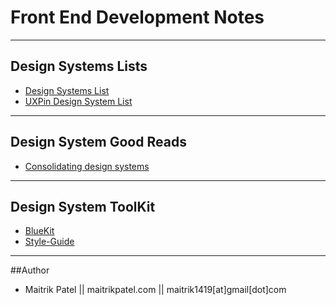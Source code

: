 # Front End Development Notes

---

## Design Systems Lists

- [Design Systems List](https://github.com/alexpate/awesome-design-systems)
- [UXPin Design System List](https://adele.uxpin.com/)

---

## Design System Good Reads

- [Consolidating design systems](https://medium.com/eightshapes-llc/consolidating-design-systems-6bb7ce72f393)

---

## Design System ToolKit

- [BlueKit](https://github.com/blueberryapps/react-bluekit)
- [Style-Guide](https://github.com/bradfrost/style-guide-guide)

---
##Author

- Maitrik Patel || maitrikpatel.com || maitrik1419[at]gmail[dot]com
